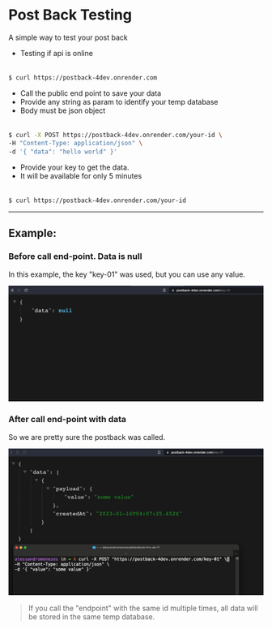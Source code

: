 # Post Back Testing

A simple way to test your post back

- Testing if api is online

```sh

$ curl https://postback-4dev.onrender.com

```

- Call the public end point to save your data
- Provide any string as param to identify your temp database
- Body must be json object

```sh

$ curl -X POST https://postback-4dev.onrender.com/your-id \
-H "Content-Type: application/json" \
-d '{ "data": "hello world" }'

```

- Provide your key to get the data.
- It will be available for only 5 minutes

```sh

$ curl https://postback-4dev.onrender.com/your-id

```

---

## Example:

### Before call end-point. Data is null

In this example, the key "key-01" was used, but you can use any value.

![before](before.png)

### After call end-point with data

So we are pretty sure the postback was called.

![after](after.png)

> If you call the "endpoint" with the same id multiple times, all data will be stored in the same temp database.
